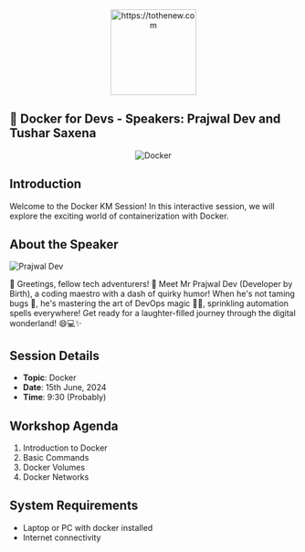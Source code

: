 <div align="center">
  <img src="https://images.crunchbase.com/image/upload/c_pad,f_auto,q_auto:eco,dpr_1/v1473843963/cdy69xpmmkjntymhbxpa.png" alt="https://tothenew.com" width="150" height="150">
</div>

## :whale: Docker for Devs - Speakers: Prajwal Dev and Tushar Saxena

<div align="center">
  <img src="https://i.pinimg.com/originals/f5/5e/80/f55e8059ea945abfd6804b887dd4a0af.gif" alt="Docker">
</div>

## Introduction

Welcome to the Docker KM Session! In this interactive session, we will explore the exciting world of containerization with Docker.

## About the Speaker

![Prajwal Dev](https://i.pinimg.com/originals/30/d0/f7/30d0f76eaf15e28b788086a305c78222.gif)

👋 Greetings, fellow tech adventurers! 🚀 Meet Mr Prajwal Dev (Developer by Birth), a coding maestro with a dash of quirky humor! When he's not taming bugs 🐛, he's mastering the art of DevOps magic 🧙‍♂️, sprinkling automation spells everywhere! Get ready for a laughter-filled journey through the digital wonderland! 😄💻✨

## Session Details

- **Topic**: Docker
- **Date**: 15th June, 2024
- **Time**: 9:30 (Probably) 

## Workshop Agenda

1. Introduction to Docker
2. Basic Commands
3. Docker Volumes
4. Docker Networks

## System Requirements

- Laptop or PC with docker installed
- Internet connectivity
